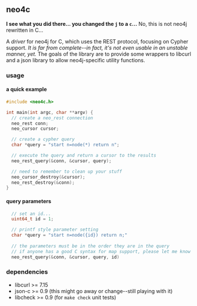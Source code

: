 ## neo4c
**I see what you did there... you changed the `j` to a `c`...** No, this is not neo4j rewritten in C...

A *driver* for neo4j for C, which uses the REST protocol, focusing on Cypher support. *It is far from complete--in fact, 
it's not even usable in an unstable manner, yet.*
The goals of the library are to provide some wrappers to libcurl and a json library to allow neo4j-specific
utility functions.

### usage

#### a quick example
```C
#include <neo4c.h>

int main(int argc, char **argv) {
  // create a neo_rest connection
  neo_rest conn;
  neo_cursor cursor;

  // create a cypher query
  char *query = "start n=node(*) return n";

  // execute the query and return a cursor to the results
  neo_rest_query(&conn, &cursor, query);

  // need to remember to clean up your stuff
  neo_cursor_destroy(&cursor);
  neo_rest_destroy(&conn);
}
```

#### query parameters
```C
  // set an id...
  uint64_t id = 1;

  // printf style parameter setting
  char *query = "start n=node({id}) return n;"
  
  // the parameters must be in the order they are in the query
  // if anyone has a good C syntax for map support, please let me know
  neo_rest_query(&conn, &cursor, query, id)
```

### dependencies
* libcurl >= 7.15
* json-c >= 0.9 (this might go away or change--still playing with it)
* libcheck >= 0.9 (for `make check` unit tests)

